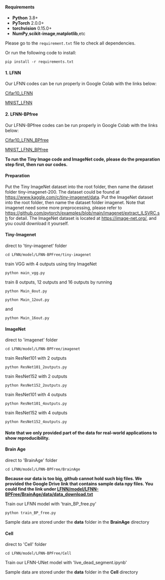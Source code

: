 #### Requirements
* **Python** 3.8+
* **PyTorch** 2.0.0+
* **torchvision** 0.15.0+
*  **NumPy**,**scikit-image**,**matplotlib**,etc
  
Please go to the `requirement.txt` file to check all dependencies.

Or run the following code to install:
```
pip install -r requirements.txt
```

#### 1. LFNN
Our LFNN codes can be run properly in Google Colab with the links below:

[Cifar10_LFNN](https://colab.research.google.com/github/Belis0811/LFNN/blob/main/model/LFNN/Cifar10_LFNN.ipynb)

[MNIST_LFNN](https://colab.research.google.com/github/Belis0811/LFNN/blob/main/model/LFNN/MNIST_LFNN.ipynb)

#### 2. LFNN-BPfree
Our LFNN-BPfree codes can be run properly in Google Colab with the links below:

[Cifar10_LFNN_BPfree](https://colab.research.google.com/github/Belis0811/LFNN/blob/main/model/LFNN-BPfree/Cifar10_LFNN_BPfree.ipynb)

[MNIST_LFNN_BPfree](https://colab.research.google.com/github/Belis0811/LFNN/blob/main/model/LFNN-BPfree/MNIST_LFNN_BPfree.ipynb)

**To run the Tiny Image code and ImageNet code, please do the preparation step first, then run our codes.**

#### Preparation
Put the Tiny ImageNet dataset into the root folder, then name the dataset folder tiny-imagenet-200. The dataset could be found at https://www.kaggle.com/c/tiny-imagenet/data. Put the ImageNet dataset into the root folder, then name the dataset folder imagenet. Note that imagenet need some more preprocessing, please refer to https://github.com/pytorch/examples/blob/main/imagenet/extract_ILSVRC.sh for detail. The ImageNet dataset is located at https://image-net.org/, and you could download it yourself.


#### Tiny-Imagenet
direct to 'tiny-imagenet' folder
```
cd LFNN/model/LFNN-BPFree/tiny-imagenet
```

train VGG with 4 outputs using tiny ImageNet
```
python main_vgg.py
```

train 8 outputs, 12 outputs and 16 outputs by running
```
python Main_8out.py
```

```
python Main_12out.py
```
and
```
python Main_16out.py
```
#### ImageNet
direct to 'imagenet' folder
```
cd LFNN/model/LFNN-BPFree/imagenet
```

train ResNet101 with 2 outputs
```
python ResNet101_2outputs.py
```

train ResNet152 with 2 outputs
```
python ResNet152_2outputs.py
```

train ResNet101 with 4 outputs
```
python ResNet101_4outputs.py
```

train ResNet152 with 4 outputs
```
python ResNet152_4outputs.py
```

#### Note that we only provided part of the data for real-world applications to show reproducibility.

#### Brain Age
direct to 'BrainAge' folder
```
cd LFNN/model/LFNN-BPFree/BrainAge
```
**Because our data is too big, github cannot hold such big files. We provided the Google Drive link that contains sample data npy files. You could find the link under [LFNN/model/LFNN-BPFree/BrainAge/data/data_download.txt](https://drive.google.com/drive/folders/1NQ4V68W72q-OPbDHB_--oh1_Gomkzr7l?usp=sharing)**

Train our LFNN model with 'train_BP_free.py'
```
python train_BP_free.py
```
Sample data are stored under the **data** folder in the **BrainAge** directory

#### Cell
direct to 'Cell' folder
```
cd LFNN/model/LFNN-BPFree/Cell
```
Train our LFNN-UNet model with 'live_dead_segment.ipynb'

Sample data are stored under the **data** folder in the **Cell** directory


